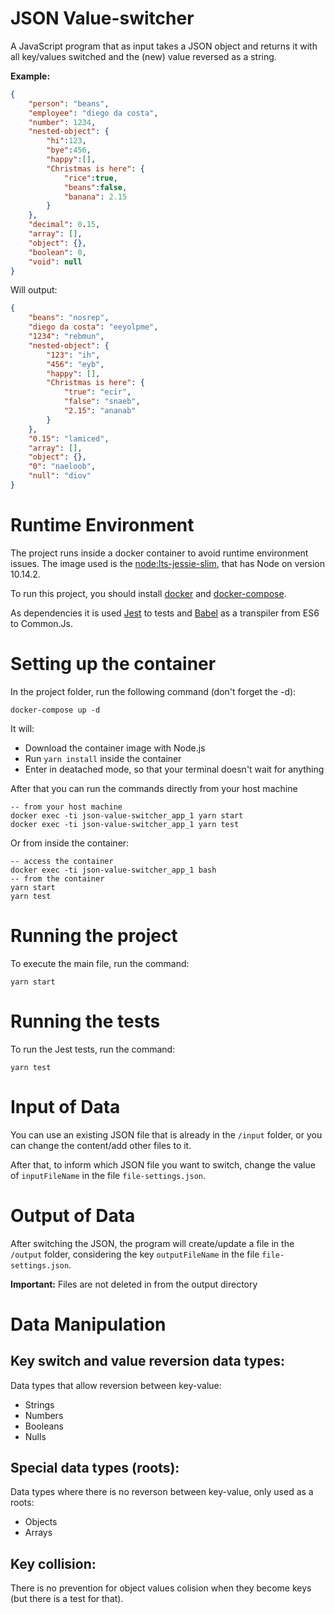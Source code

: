 # JSON Value-switcher
A  JavaScript program that as input takes a JSON object and returns it with all key/values switched and the (new) value reversed as a string.

**Example:**
```JSON
{
    "person": "beans",
    "employee": "diego da costa",
    "number": 1234,
    "nested-object": {
        "hi":123,
        "bye":456,
        "happy":[],
        "Christmas is here": {
            "rice":true,
            "beans":false,
            "banana": 2.15
        }
    },
    "decimal": 0.15,
    "array": [],
    "object": {},
    "boolean": 0,
    "void": null
}
``` 
Will output:
```JSON
{
    "beans": "nosrep",
    "diego da costa": "eeyolpme",
    "1234": "rebmun",
    "nested-object": {
        "123": "ih",
        "456": "eyb",
        "happy": [],
        "Christmas is here": {
            "true": "ecir",
            "false": "snaeb",
            "2.15": "ananab"
        }
    },
    "0.15": "lamiced",
    "array": [],
    "object": {},
    "0": "naeloob",
    "null": "diov"
}
```

# Runtime Environment
The project runs inside a docker container to avoid runtime environment issues.
The image used is the [node:lts-jessie-slim](https://github.com/nodejs/docker-node/blob/3e539e6925a524bf4fda47ea33ed33d0d4fb0e20/10/jessie-slim/Dockerfile), that has Node on version 10.14.2.

To run this project, you should install [docker](https://docs.docker.com/install/) and [docker-compose](https://docs.docker.com/compose/install/).

As dependencies it is used [Jest](https://jestjs.io/) to tests and [Babel](https://babeljs.io/) as a transpiler from ES6 to Common.Js.

# Setting up the container
In the project folder, run the following command (don't forget the -d):
```
docker-compose up -d
```

It will:
- Download the container image with Node.js
- Run `yarn install` inside the container
- Enter in deatached mode, so that your terminal doesn't wait for anything

After that you can run the commands directly from your host machine
```
-- from your host machine
docker exec -ti json-value-switcher_app_1 yarn start
docker exec -ti json-value-switcher_app_1 yarn test
```

Or from inside the container:
```
-- access the container
docker exec -ti json-value-switcher_app_1 bash
-- from the container
yarn start
yarn test
```

# Running the project
To execute the main file, run the command:
```
yarn start
```

# Running the tests
To run the Jest tests, run the command:
```
yarn test
```

# Input of Data
You can use an existing JSON file that is already in the `/input` folder, or you can change the content/add other files to it.

After that, to inform which JSON file you want to switch, change the value of `inputFileName` in the file `file-settings.json`.

# Output of Data
After switching the JSON, the program will create/update a file in the `/output` folder, considering the key `outputFileName` in the file `file-settings.json`.

**Important:** Files are not deleted in from the output directory


# Data Manipulation

## Key switch and value reversion data types:
Data types that allow reversion between key-value:
- Strings
- Numbers
- Booleans
- Nulls

## Special data types (roots):
Data types where there is no reverson between key-value, only used as a roots:
- Objects
- Arrays

## Key collision:
There is no prevention for object values colision when they become keys (but there is a test for that).
